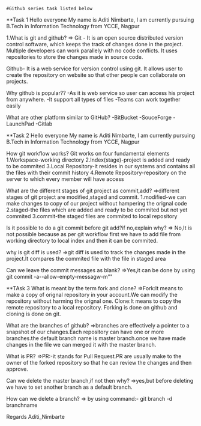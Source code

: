 	#Github series task listed below
 **Task 1
Hello everyone 
My name is Aditi Nimbarte, I am currently pursuing B.Tech in Information Technology from YCCE, Nagpur

1.What is git and github? 
=> Git - It is an open source distributed version control software, which keeps the track of changes done in the project. Multiple developers can work parallely with no code conflicts. It uses repositories to store the changes made in source code. 

Github- It is a web service for version control using git. It allows user to create the repository on website so that other people can collaborate on projects. 

Why github is popular?? 
-As it is web service so user can access his project from anywhere. 
-It support all types of files
-Teams can work together easily

What are other platform similar to GitHub? 
-BitBucket
-SouceForge
-LaunchPad
-Gitlab

 **Task 2
Hello everyone 
My name is Aditi Nimbarte, I am currently pursuing B.Tech in Information Technology from YCCE, Nagpur

How git workflow works?
Git works on four fundamental elements 
1.Workspace-working directory
2.Index(stage)-project is added and ready to be commited
3.Local Repository-it resides in our systems and contains all the files with their commit history
4.Remote Repository-repository on the server to which every member will have access

What are the different stages of git project as commit,add?
=>different stages of git project are modified,staged and commit.
1.modified-we can make changes to copy of our project without hampering the orignal code
2.staged-the files which are added and ready to be commited but not yet commited 
3.commit-the staged files are commited to local repository

Is it possible to do a git commit before git add?if no,explain why?
=> No,It is not possible because as per git workflow first we have to add file from working directory to local index and then it can be commited. 

why is git diff is used?
=>git diff is used to track the changes made in the project.It compares the commited file with the file in staged area

Can we leave the commit messages as blank?
=>Yes,it can be done by using  git commit -a--allow-empty-messagw-m""


 **TAsk 3
What is meant by the term fork and clone?
=>Fork:It means to make a copy of orignal repository in your account.We can modify the repository without harming the orignal one.
Clone:It means to copy the remote repository to a local repository.
Forking is done on github and cloning is done on git.

What are the branches of github?
=>branches are effectively a pointer to a snapshot of our changes.Each repository can have one or more branches.the default branch name is master branch.once we have made changes in the file we can merged it with the master branch.

What is PR?
=>PR:-it stands for Pull Request.PR are usually make to the owner of the forked repository so that he can  review the changes and then  approve.

Can we delete the master branch,if not then why?
=>yes,but before deleting we have to set another branch as a default branch.

How can we delete a branch?
=> by using command:- git branch -d branchname

Regards
Aditi_Nimbarte
